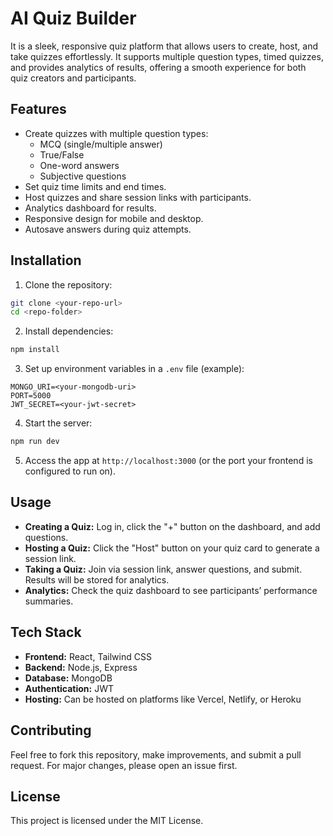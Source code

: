 
# AI Quiz Builder

It is a sleek, responsive quiz platform that allows users to create, host, and take quizzes effortlessly. It supports multiple question types, timed quizzes, and provides analytics of results, offering a smooth experience for both quiz creators and participants.

## Features

- Create quizzes with multiple question types:
  - MCQ (single/multiple answer)
  - True/False
  - One-word answers
  - Subjective questions
- Set quiz time limits and end times.
- Host quizzes and share session links with participants.
- Analytics dashboard for results.
- Responsive design for mobile and desktop.
- Autosave answers during quiz attempts.

## Installation

1. Clone the repository:

```bash
git clone <your-repo-url>
cd <repo-folder>
```

2. Install dependencies:

```bash
npm install
```

3. Set up environment variables in a `.env` file (example):

```
MONGO_URI=<your-mongodb-uri>
PORT=5000
JWT_SECRET=<your-jwt-secret>
```

4. Start the server:

```bash
npm run dev
```

5. Access the app at `http://localhost:3000` (or the port your frontend is configured to run on).

## Usage

- **Creating a Quiz:** Log in, click the "+" button on the dashboard, and add questions.
- **Hosting a Quiz:** Click the "Host" button on your quiz card to generate a session link.
- **Taking a Quiz:** Join via session link, answer questions, and submit. Results will be stored for analytics.
- **Analytics:** Check the quiz dashboard to see participants’ performance summaries.

## Tech Stack

- **Frontend:** React, Tailwind CSS
- **Backend:** Node.js, Express
- **Database:** MongoDB
- **Authentication:** JWT
- **Hosting:** Can be hosted on platforms like Vercel, Netlify, or Heroku

## Contributing

Feel free to fork this repository, make improvements, and submit a pull request. For major changes, please open an issue first.

## License

This project is licensed under the MIT License.

